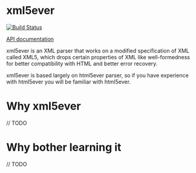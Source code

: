 # xml5ever

[![Build Status](https://travis-ci.org/Ygg01/xml5ever.svg?branch=master)](https://travis-ci.org/Ygg01/xml5ever)

[API documentation](https://Ygg01.github.io/docs/xml5ever/xml5ever/index.html)

xml5ever is an XML parser that works on a modified specification of XML called XML5,
which drops certain properties of XML like well-formedness for better compatibility
with HTML and better error recovery.

xml5ever is based largely on html5ever parser, so if you have experience with html5ever you will be familiar with html5ever. 

# Why xml5ever

// TODO

# Why bother learning it

// TODO
